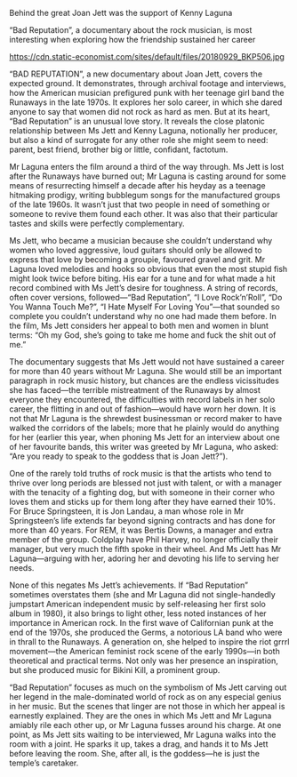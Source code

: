 Behind the great Joan Jett was the support of Kenny Laguna

“Bad Reputation”, a documentary about the rock musician, is most interesting when exploring how the friendship sustained her career

https://cdn.static-economist.com/sites/default/files/20180929_BKP506.jpg

“BAD REPUTATION”, a new documentary about Joan Jett, covers the expected ground. It demonstrates, through archival footage and interviews, how the American musician prefigured punk with her teenage girl band the Runaways in the late 1970s. It explores her solo career, in which she dared anyone to say that women did not rock as hard as men. But at its heart, “Bad Reputation” is an unusual love story. It reveals the close platonic relationship between Ms Jett and Kenny Laguna, notionally her producer, but also a kind of surrogate for any other role she might seem to need: parent, best friend, brother big or little, confidant, factotum.

Mr Laguna enters the film around a third of the way through. Ms Jett is lost after the Runaways have burned out; Mr Laguna is casting around for some means of resurrecting himself a decade after his heyday as a teenage hitmaking prodigy, writing bubblegum songs for the manufactured groups of the late 1960s. It wasn’t just that two people in need of something or someone to revive them found each other. It was also that their particular tastes and skills were perfectly complementary. 

Ms Jett, who became a musician because she couldn’t understand why women who loved aggressive, loud guitars should only be allowed to express that love by becoming a groupie, favoured gravel and grit. Mr Laguna loved melodies and hooks so obvious that even the most stupid fish might look twice before biting. His ear for a tune and for what made a hit record combined with Ms Jett’s desire for toughness. A string of records, often cover versions, followed—“Bad Reputation”, “I Love Rock’n’Roll”, “Do You Wanna Touch Me?”, “I Hate Myself For Loving You”—that sounded so complete you couldn’t understand why no one had made them before. In the film, Ms Jett considers her appeal to both men and women in blunt terms: “Oh my God, she’s going to take me home and fuck the shit out of me.”

The documentary suggests that Ms Jett would not have sustained a career for more than 40 years without Mr Laguna. She would still be an important paragraph in rock music history, but chances are the endless vicissitudes she has faced—the terrible mistreatment of the Runaways by almost everyone they encountered, the difficulties with record labels in her solo career, the flitting in and out of fashion—would have worn her down. It is not that Mr Laguna is the shrewdest businessman or record maker to have walked the corridors of the labels; more that he plainly would do anything for her (earlier this year, when phoning Ms Jett for an interview about one of her favourite bands, this writer was greeted by Mr Laguna, who asked: “Are you ready to speak to the goddess that is Joan Jett?”).

One of the rarely told truths of rock music is that the artists who tend to thrive over long periods are blessed not just with talent, or with a manager with the tenacity of a fighting dog, but with someone in their corner who loves them and sticks up for them long after they have earned their 10%. For Bruce Springsteen, it is Jon Landau, a man whose role in Mr Springsteen’s life extends far beyond signing contracts and has done for more than 40 years. For REM, it was Bertis Downs, a manager and extra member of the group. Coldplay have Phil Harvey, no longer officially their manager, but very much the fifth spoke in their wheel. And Ms Jett has Mr Laguna—arguing with her, adoring her and devoting his life to serving her needs.

None of this negates Ms Jett’s achievements. If “Bad Reputation” sometimes overstates them (she and Mr Laguna did not single-handedly jumpstart American independent music by self-releasing her first solo album in 1980), it also brings to light other, less noted instances of her importance in American rock. In the first wave of Californian punk at the end of the 1970s, she produced the Germs, a notorious LA band who were in thrall to the Runaways. A generation on, she helped to inspire the riot grrrl movement—the American feminist rock scene of the early 1990s—in both theoretical and practical terms. Not only was her presence an inspiration, but she produced music for Bikini Kill, a prominent group. 

“Bad Reputation” focuses as much on the symbolism of Ms Jett carving out her legend in the male-dominated world of rock as on any especial genius in her music. But the scenes that linger are not those in which her appeal is earnestly explained. They are the ones in which Ms Jett and Mr Laguna amiably rile each other up, or Mr Laguna fusses around his charge. At one point, as Ms Jett sits waiting to be interviewed, Mr Laguna walks into the room with a joint. He sparks it up, takes a drag, and hands it to Ms Jett before leaving the room. She, after all, is the goddess—he is just the temple’s caretaker.